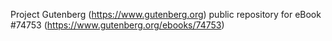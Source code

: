 Project Gutenberg (https://www.gutenberg.org) public repository for
eBook #74753 (https://www.gutenberg.org/ebooks/74753)
